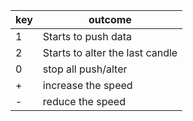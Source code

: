 key | outcome
----| -------
1   | Starts to push data
2   | Starts to alter the last candle
0   | stop all push/alter
+   | increase the speed
-   | reduce the speed
